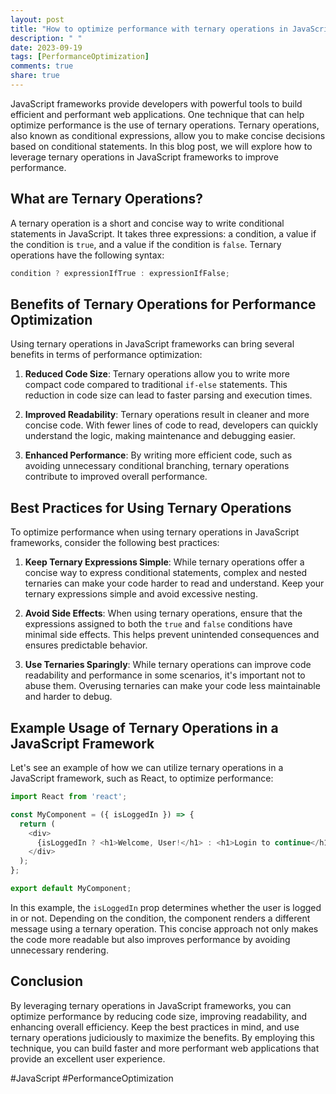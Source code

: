 ```yaml
---
layout: post
title: "How to optimize performance with ternary operations in JavaScript frameworks"
description: " "
date: 2023-09-19
tags: [PerformanceOptimization]
comments: true
share: true
---
```


JavaScript frameworks provide developers with powerful tools to build efficient and performant web applications. One technique that can help optimize performance is the use of ternary operations. Ternary operations, also known as conditional expressions, allow you to make concise decisions based on conditional statements. In this blog post, we will explore how to leverage ternary operations in JavaScript frameworks to improve performance.

## What are Ternary Operations?

A ternary operation is a short and concise way to write conditional statements in JavaScript. It takes three expressions: a condition, a value if the condition is `true`, and a value if the condition is `false`. Ternary operations have the following syntax:

```javascript
condition ? expressionIfTrue : expressionIfFalse;
```

## Benefits of Ternary Operations for Performance Optimization

Using ternary operations in JavaScript frameworks can bring several benefits in terms of performance optimization:

1. **Reduced Code Size**: Ternary operations allow you to write more compact code compared to traditional `if-else` statements. This reduction in code size can lead to faster parsing and execution times.

2. **Improved Readability**: Ternary operations result in cleaner and more concise code. With fewer lines of code to read, developers can quickly understand the logic, making maintenance and debugging easier.

3. **Enhanced Performance**: By writing more efficient code, such as avoiding unnecessary conditional branching, ternary operations contribute to improved overall performance.

## Best Practices for Using Ternary Operations

To optimize performance when using ternary operations in JavaScript frameworks, consider the following best practices:

1. **Keep Ternary Expressions Simple**: While ternary operations offer a concise way to express conditional statements, complex and nested ternaries can make your code harder to read and understand. Keep your ternary expressions simple and avoid excessive nesting.

2. **Avoid Side Effects**: When using ternary operations, ensure that the expressions assigned to both the `true` and `false` conditions have minimal side effects. This helps prevent unintended consequences and ensures predictable behavior.

3. **Use Ternaries Sparingly**: While ternary operations can improve code readability and performance in some scenarios, it's important not to abuse them. Overusing ternaries can make your code less maintainable and harder to debug.

## Example Usage of Ternary Operations in a JavaScript Framework

Let's see an example of how we can utilize ternary operations in a JavaScript framework, such as React, to optimize performance:

```javascript
import React from 'react';

const MyComponent = ({ isLoggedIn }) => {
  return (
    <div>
      {isLoggedIn ? <h1>Welcome, User!</h1> : <h1>Login to continue</h1>}
    </div>
  );
};

export default MyComponent;
```

In this example, the `isLoggedIn` prop determines whether the user is logged in or not. Depending on the condition, the component renders a different message using a ternary operation. This concise approach not only makes the code more readable but also improves performance by avoiding unnecessary rendering.

## Conclusion

By leveraging ternary operations in JavaScript frameworks, you can optimize performance by reducing code size, improving readability, and enhancing overall efficiency. Keep the best practices in mind, and use ternary operations judiciously to maximize the benefits. By employing this technique, you can build faster and more performant web applications that provide an excellent user experience.

#JavaScript #PerformanceOptimization